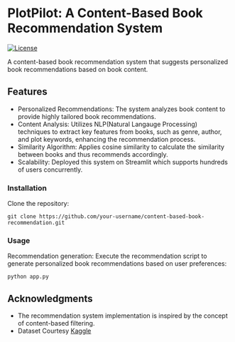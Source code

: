 # PlotPilot: A Content-Based Book Recommendation System

[![License](https://img.shields.io/badge/license-MIT-blue.svg)](https://opensource.org/licenses/MIT)

A content-based book recommendation system that suggests personalized book recommendations based on book content. 

## Features

- Personalized Recommendations: The system analyzes book content to provide highly tailored book recommendations.
- Content Analysis: Utilizes NLP(Natural Langauge Processing) techniques to extract key features from books, such as genre, author, and plot keywords, enhancing the recommendation process.
- Similarity Algorithm: Applies cosine similarity to calculate the similarity between books and thus recommends accordingly.
- Scalability: Deployed this system on Streamlit which supports hundreds of users concurrently.

### Installation

Clone the repository:

   ```shell
   git clone https://github.com/your-username/content-based-book-recommendation.git
   ```

### Usage

Recommendation generation: Execute the recommendation script to generate personalized book recommendations based on user preferences:

   ```shell
   python app.py
   ```

## Acknowledgments

- The recommendation system implementation is inspired by the concept of content-based filtering.
- Dataset Courtesy [Kaggle](https://www.kaggle.com/datasets/muhammadadiltalay/imdb-video-games)
